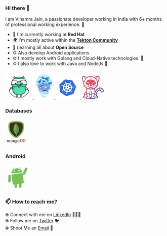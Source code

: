 ### Hi there 👋

I am Vinamra Jain, a passionate developer working in India with 6+ months of professional working experience. 🎯

- 🏢 I'm currently working at **Red Hat**
- 🌍 I'm mostly active within the [**Tekton Community**](https://tekton.dev)
- 🌱 Learning all about **Open Source**
-  ⚙️ Also develop Android applications
-  ⚙️ I mostly work with Golang and Cloud-Native technologies. 🚀
-  ⚙️ I also love to work with Java and NodeJs 🚀


<p float="left">
  <a href="https://golang.org/" target="_blank" >
    <img src="https://raw.githubusercontent.com/vinamra28/vinamra28/master/assets/golang.gif"  height="90" />
  </a>
  <a href="https://www.docker.com/" target="_blank" >
    <img src="https://raw.githubusercontent.com/vinamra28/vinamra28/master/assets/docker.gif"  height="80" /> 
  </a>
  <a href="https://kubernetes.io/" target="_blank" >
    <img src="https://raw.githubusercontent.com/vinamra28/vinamra28/master/assets/k8s.gif"  height="75" />
  </a>
  <a href="https://tekton.dev/" target="_blank" >
    <img src="https://raw.githubusercontent.com/vinamra28/vinamra28/master/assets/tekton.png"  height="75" />
  </a>
 </p>

 ### Databases

 <p float="left">
  <a href="https://www.mongodb.com/" target="_blank" >
    <img src="https://raw.githubusercontent.com/vinamra28/vinamra28/master/assets/mongo.gif" height="80" />
  </a>
</p>

### Android

<p float="left">
  <a href="https://developer.android.com/" target="_blank" >
    <img src="https://raw.githubusercontent.com/vinamra28/vinamra28/master/assets/android.gif" height="80" />
  </a>
</p>

### 📫 How to reach me? 

  ⦿ Connect with me on [LinkedIn](https://www.linkedin.com/in/vinamra-jain-2b5682128/) 👨🏻‍💻 <br>
  ⦿ Follow me on [Twitter](https://twitter.com/jvinamra776) 🐦 <br>
  ⦿ Shoot Me an [Email](mailto:jvinamra776@gmail.com) 💌 <br>